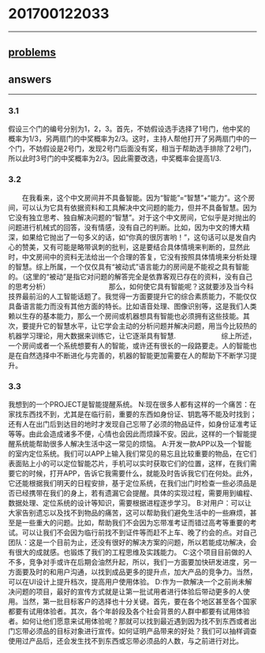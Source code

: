 # 201700122033
---
[problems](https://github.com/Microsoft/ai-edu/tree/master/E-Challenge/ShandongUniversity2019Spring)
---
## answers
---
### 3.1
假设三个门的编号分别为1，2，3。首先，不妨假设选手选择了1号门，他中奖的概率为1/3，另两扇门的中奖概率为2/3。这时，主持人帮他打开了另两扇门中的一个门，不妨假设是2号门，发现2号门后面没有奖，相当于帮助选手排除了2号门，所以此时3号门的中奖概率为2/3。因此需要改选，中奖概率会提高1/3.
### 3.2
　　在我看来，这个中文房间并不具备智能。因为“智能”=“智慧”+“能力”。这个房间，可以认为它具有依据资料和工具解决中文问题的能力，但并不具备智慧。因为它没有独立思考、独自解决问题的“智慧”。对于这个中文房间，它似乎是对抛出的问题进行机械式的回答，没有情感，没有自己的判断。比如，因为中文的博大精深，如果给它抛出了一句多义的话，如“你真的很厉害哟！”，这句话可以是发自内心的赞美，又有可能是略带讽刺的批判，这是要结合具体情境来判断的，显然此时，中文房间中的资料无法给出一个合理的答复，它没有按照具体情境来分析处理的智慧。综上所属，一个仅仅具有“被动式”语言能力的房间是不能视之具有智能的。（这里的“被动”是指它对问题的解答完全是依靠客观已存在的资料，没有自己的思考分析）  　　　　　　
　　那么，如何使它具有智能呢？这就要涉及当今科技界最前沿的人工智能话题了。我觉得一方面要提升它的综合素质能力，不能仅仅具备语言能力而没有其他方面的特长。比如语音处理、图像识别等，这是我们人类赖以生存的基本能力，那么一个房间或机器想具有智能也必须拥有这些技能。其次，要提升它的智慧水平，让它学会主动的分析问题并解决问题，用当今比较热的机器学习理论，用大数据来训练它，让它逐渐具有智慧.  　　　　
　　综上所述，一个房间或者一个系统想要有人的智能，或许还有很长的一段路要走。人的智能也是在自然选择中不断进化与完善的，机器的智能更加需要在人的帮助下不断学习提升。　　　　
### 3.3
我想到的一个PROJECT是智能提醒系统。
N:现在很多人都有这样的一个痛苦：在家找东西找不到，尤其是在临行前，重要的东西如身份证、钥匙等不能及时找到；还有人在出门后到达目的地时才发现自己忘带了必须的物品证件，如身份证准考证等等。由此会造成诸多不便，心情也会因此而烦躁不安。因此，这样的一个智能提醒系统能帮助很多人解决生活中这一常见的烦恼。
A:开发一款APP以及一个智能的室内定位系统。我们可以APP上输入我们常见的易忘且比较重要的物品，在它们表面贴上小的可以定位智能芯片，手机可以实时获取它们的位置，这样，在我们需要它的时候，打开APP，告诉它我需要什么，就能及时告诉我它们在何处。此外，它还能根据我们明天的日程安排，基于定位系统，在我们出门时检查一些必须品是否已经携带在我们的身上，若有遗漏它会提醒。具体的实现过程，需要用到编程、数据处理、定位系统的设计等知识，需要根据进程逐步学习。
B:对用户：可以让大家告别遗忘以及找不到物品的痛苦，这可以帮助我们避免生活中的一些麻烦，甚至是一些重大的问题。比如，帮助我们不会因为忘带准考证而错过高考等重要的考试。可以让我们不会因为临行前找不到证件等而赶不上车、晚了约会的点。对自己团队：这是一个目前为止，还没有很好的解决方案的问题，所以若能成功解决，会有很大的成就感。也锻炼了我们的工程思维及实践能力。
C:这个项目目前做的人不多，竞争对手或许在后期会油然升起，所以，我们一方面要加快研发进度，另一方面要及时的和用户沟通，以找到成品更多的提升点，加大产品的竞争力。当然，可以在UI设计上提升档次，提高用户使用体验。
D:作为一款解决一个之前尚未解决问题的项目，最好的宣传方式就是让第一批试用者进行体验后带动更多的人使用。当然，第一批目标客户的选择也十分关键。首先，要在各个地区甚至各个国家都要有试用体验者。其次，各个年龄段及各个社会背景的人群中都要有试用体验者。如何让他们愿意来试用体验呢？那就可以找到最近遇到因为找不到东西或者出门忘带必须品的目标对象进行宣传。如何证明产品带来的好处？我们可以抽样调查使用过产品后，还会发生找不到东西或忘带必须品的人数，与之前进行对比。
